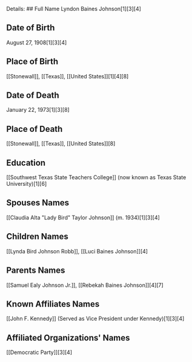 Details: ## Full Name
Lyndon Baines Johnson[1][3][4]

## Date of Birth
August 27, 1908[1][3][4]

## Place of Birth
[[Stonewall]], [[Texas]], [[United States]][1][4][8]

## Date of Death
January 22, 1973[1][3][8]

## Place of Death
[[Stonewall]], [[Texas]], [[United States]][8]

## Education
[[Southwest Texas State Teachers College]] (now known as Texas State University)[1][6]

## Spouses Names
[[Claudia Alta "Lady Bird" Taylor Johnson]] (m. 1934)[1][3][4]

## Children Names
[[Lynda Bird Johnson Robb]],
[[Luci Baines Johnson]][4]

## Parents Names
[[Samuel Ealy Johnson Jr.]], 
[[Rebekah Baines Johnson]][4][7]

## Known Affiliates Names
[[John F. Kennedy]] (Served as Vice President under Kennedy)[1][3][4]

## Affiliated Organizations' Names
[[Democratic Party]][3][4]

